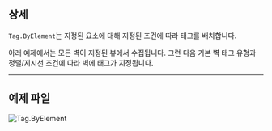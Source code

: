 ## 상세
`Tag.ByElement`는 지정된 요소에 대해 지정된 조건에 따라 태그를 배치합니다.

아래 예제에서는 모든 벽이 지정된 뷰에서 수집됩니다. 그런 다음 기본 벽 태그 유형과 정렬/지시선 조건에 따라 벽에 태그가 지정됩니다.
___
## 예제 파일

![Tag.ByElement](./Revit.Elements.Tag.ByElement_img.jpg)
